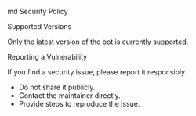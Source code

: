 md
Security Policy

Supported Versions

Only the latest version of the bot is currently supported.

Reporting a Vulnerability

If you find a security issue, please report it responsibly.

- Do not share it publicly.
- Contact the maintainer directly.
- Provide steps to reproduce the issue.
``` 
